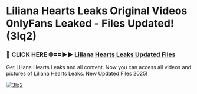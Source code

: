 # Liliana Hearts Leaks Original Videos 0nlyFans Leaked - Files Updated! (3lq2)

<h3>🔴 CLICK HERE 🌐==►► <a href="https://tinyurl.com/ehrbuxhb" rel="nofollow">Liliana Hearts Leaks Updated Files</a></h3>

Get Liliana Hearts Leaks and all content. Now you can access all videos and pictures of Liliana Hearts Leaks. New Updated Files 2025!

[![3lq2](https://i.imgur.com/lVYEuWS.gif)](https://tinyurl.com/ehrbuxhb)
